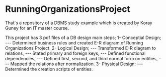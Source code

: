 # RunningOrganizationsProject
That's a repository of a DBMS study example which is created by Koray Guney for an IT master course. 

This project has 3 pdf files of a DB design main steps;
  1- Conceptial Design;
      --- Determined business rules and created E-R diagram of Running Organizations Project. 
  2- Logical Design;
      --- Transformed E-R diagram to relations,
      --- Stated primary and foreign keys,
      --- Defined functional dependencies,
      --- Defined first, second, and third normal form on entities,
      --- Mapped the relations after normalization. 
  3- Physical Design;
      --- Determined the creation scripts of entities.
      
 
